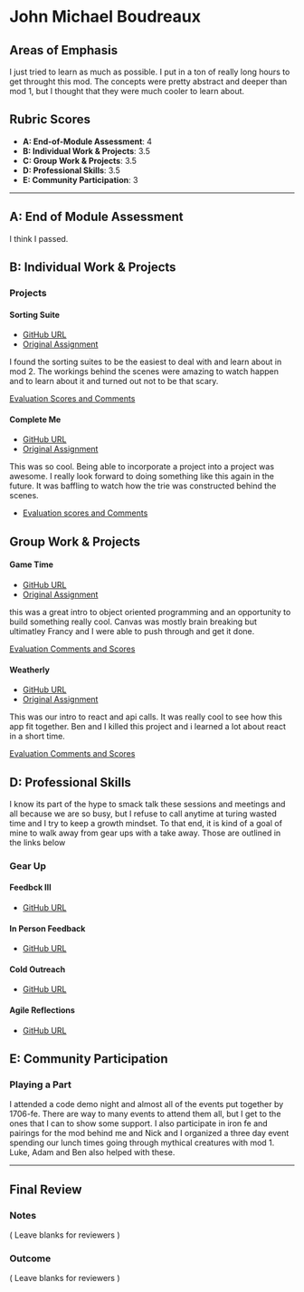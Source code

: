 # John Michael Boudreaux

## Areas of Emphasis

I just tried to learn as much as possible. I put in a ton of really long hours to get throught this mod. The concepts were pretty abstract and deeper than mod 1, but I thought that they were much cooler to learn about.

## Rubric Scores

* **A: End-of-Module Assessment**: 4
* **B: Individual Work & Projects**: 3.5
* **C: Group Work & Projects**: 3.5
* **D: Professional Skills**: 3.5
* **E: Community Participation**: 3

-----------------------

## A: End of Module Assessment

I think I passed.


## B: Individual Work & Projects

### Projects

#### Sorting Suite

* [GitHub URL](https://github.com/johnmboudreaux/sorting-suite)
* [Original Assignment](http://frontend.turing.io/projects/sorting-suite.html)

I found the sorting suites to be the easiest to deal with and learn about in mod 2. The workings behind the scenes were amazing to watch happen and to learn about it and turned out not to be that scary.

[Evaluation Scores and Comments](https://github.com/turingschool/front-end-submissions-public/blob/master/1706/mod-2/sortingsuite/john.md)


#### Complete Me

* [GitHub URL](https://github.com/johnmboudreaux/complete-me)
* [Original Assignment](http://frontend.turing.io/projects/complete-me.html)

This was so cool. Being able to incorporate a project into a project was awesome. I really look forward to doing something like this again in the future. It was baffling to watch how the trie was constructed behind the scenes.

* [Evaluation scores and Comments](https://github.com/turingschool/front-end-submissions-public/blob/master/1706/mod-2/completeMe/john.md)


## Group Work & Projects

#### Game Time

* [GitHub URL](https://github.com/johnmboudreaux/game-time)
* [Original Assignment](http://frontend.turing.io/projects/game-time.html)

this was a great intro to object oriented programming and an opportunity to build something really cool. Canvas was mostly brain breaking but ultimatley Francy and I were able to push through and get it done.

[Evaluation Comments and Scores](https://github.com/turingschool/front-end-submissions-public/blob/master/1706/mod-2/gametime/francy_john.md)


#### Weatherly

* [GitHub URL](https://github.com/johnmboudreaux/weatherly)
* [Original Assignment](http://frontend.turing.io/projects/weatherly.html)

This was our intro to react and api calls. It was really cool to see how this app fit together. Ben and I killed this project and i learned a lot about react in a short time.

[Evaluation Comments and Scores](https://github.com/turingschool/front-end-submissions-public/blob/master/1706/mod-2/weathrly/johnmichael_ben.md)




## D: Professional Skills
I know its part of the hype to smack talk these sessions and meetings and all because we are so busy, but I refuse to call anytime at turing wasted time and I try to keep a growth mindset. To that end, it is kind of a goal of mine to walk away from gear ups with a take away. Those are outlined in the links below


### Gear Up
#### Feedbck III

* [GitHub URL](https://gist.github.com/johnmboudreaux/33cd8e668c5d466df2f136e312591df3)

#### In Person Feedback

* [GitHub URL](https://gist.github.com/johnmboudreaux/d90c0ed07d8c01d298ed9d0d19d3dbbc)

#### Cold Outreach

* [GitHub URL](https://gist.github.com/johnmboudreaux/f544f84fa4e3c6dc5d28d7e55191cdc2)

#### Agile Reflections

* [GitHub URL](https://gist.github.com/johnmboudreaux/19e21f7948ccf84fd224ca9ac729e41b)




## E: Community Participation

### Playing a Part

I attended a code demo night and almost all of the events put together by 1706-fe. There are way to many events to attend them all, but I get to the ones that I can to show some support. I also participate in iron fe and pairings for the mod behind me and Nick and I organized a three day event spending our lunch times going through mythical creatures with mod 1. Luke, Adam and Ben also helped with these. 

------------------

## Final Review

### Notes

( Leave blanks for reviewers )

### Outcome

( Leave blanks for reviewers )
